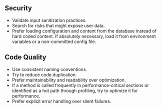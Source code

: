 ## Security

- Validate input sanitization practices.
- Search for risks that might expose user data.
- Prefer loading configuration and content from the database instead of hard coded content. If absolutely necessary, load it from environment variables or a non-committed config file.

## Code Quality

- Use consistent naming conventions.
- Try to reduce code duplication.
- Prefer maintainability and readability over optimization.
- If a method is called frequently in performance-critical sections or identified as a hot path through profiling, try to optimize it for performance.
- Prefer explicit error handling over silent failures.